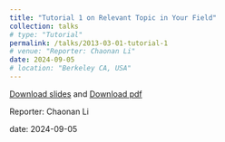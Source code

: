 ```yaml
---
title: "Tutorial 1 on Relevant Topic in Your Field"
collection: talks
# type: "Tutorial"
permalink: /talks/2013-03-01-tutorial-1
# venue: "Reporter: Chaonan Li"
date: 2024-09-05
# location: "Berkeley CA, USA"
---
```


[Download slides](https://Exeter26531.github.io/files/template.pptx) and [Download pdf](https://Exeter26531.github.io/files/slides1.pdf)

Reporter: Chaonan Li

date: 2024-09-05
